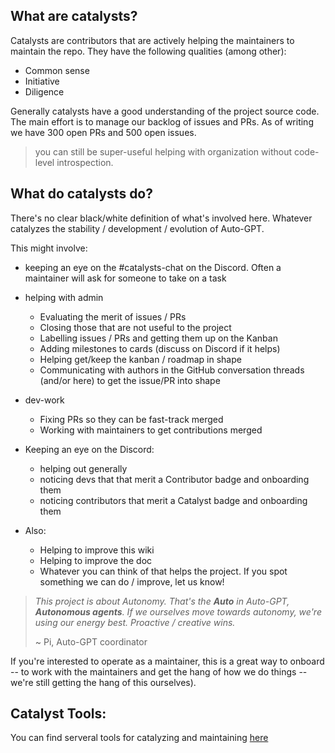 ## What are catalysts?

Catalysts are contributors that are actively helping the maintainers to maintain the repo.
They have the following qualities (among other):
- Common sense
- Initiative
- Diligence

Generally catalysts have a good understanding of the project source code. The main effort is to manage our backlog of issues and PRs. As of writing we have 300 open PRs and 500 open issues. 
> you can still be super-useful helping with organization without code-level introspection.

## What do catalysts do?
There's no clear black/white definition of what's involved here. Whatever catalyzes the stability / development / evolution of Auto-GPT.

This might involve:
- keeping an eye on the #catalysts-chat on the Discord. Often a maintainer will ask for someone to take on a task
- helping with admin
    - Evaluating the merit of issues / PRs
    - Closing those that are not useful to the project
    - Labelling issues / PRs and getting them up on the Kanban
    - Adding milestones to cards (discuss on Discord if it helps)
    - Helping get/keep the kanban / roadmap in shape
    - Communicating with authors in the GitHub conversation threads (and/or here) to get the issue/PR into shape

- dev-work
    - Fixing PRs so they can be fast-track merged
    - Working with maintainers to get contributions merged

- Keeping an eye on the Discord:
    - helping out generally
    - noticing devs that that merit a Contributor badge and onboarding them
    - noticing contributors that merit a Catalyst badge and onboarding them

- Also:
    - Helping to improve this wiki
    - Helping to improve the doc
    - Whatever you can think of that helps the project. If you spot something we can do / improve, let us know!

> *This project is about Autonomy. That's the **Auto** in Auto-GPT, __Autonomous agents__. If we ourselves move towards autonomy, we're using our energy best. Proactive / creative wins.*
> 
> ~ Pi, Auto-GPT coordinator

If you're interested to operate as a maintainer, this is a great way to onboard -- to work with the maintainers and get the hang of how we do things -- we're still getting the hang of this ourselves).

## Catalyst Tools:
You can find serveral tools for catalyzing and maintaining [here](https://github.com/Significant-Gravitas/Nexus/wiki/Maintaining#tooling)
